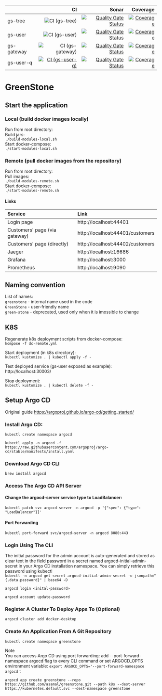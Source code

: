 | | CI | Sonar | Coverage
|:---|---:|---:|---:
| gs-tree | ![CI (gs-tree)](https://github.com/asamal/greenstone/workflows/CI%20(gs-tree)/badge.svg) | [![Quality Gate Status](https://sonarcloud.io/api/project_badges/measure?project=gs-tree&metric=alert_status)](https://sonarcloud.io/dashboard?id=gs-tree) | [![Coverage](https://sonarcloud.io/api/project_badges/measure?project=gs-tree&metric=coverage)](https://sonarcloud.io/dashboard?id=gs-tree)
| gs-user| ![CI (gs-user)](https://github.com/asamal/greenstone/workflows/CI%20(gs-user)/badge.svg) | [![Quality Gate Status](https://sonarcloud.io/api/project_badges/measure?project=gs-user&metric=alert_status)](https://sonarcloud.io/dashboard?id=gs-user) | [![Coverage](https://sonarcloud.io/api/project_badges/measure?project=gs-user&metric=coverage)](https://sonarcloud.io/dashboard?id=gs-user)
| gs-gateway | ![CI (gs-gateway)](https://github.com/asamal/greenstone/workflows/CI%20(gs-gateway)/badge.svg) | [![Quality Gate Status](https://sonarcloud.io/api/project_badges/measure?project=gs-gateway&metric=alert_status)](https://sonarcloud.io/dashboard?id=gs-gateway) | [![Coverage](https://sonarcloud.io/api/project_badges/measure?project=gs-gateway&metric=coverage)](https://sonarcloud.io/dashboard?id=gs-gateway)
| gs-user-q | [![CI (gs-user-q)](https://github.com/asamal/greenstone/actions/workflows/gs-user-q.yml/badge.svg)](https://github.com/asamal/greenstone/actions/workflows/gs-user-q.yml) | [![Quality Gate Status](https://sonarcloud.io/api/project_badges/measure?project=gs-user-q&metric=alert_status)](https://sonarcloud.io/dashboard?id=gs-user-q) | [![Coverage](https://sonarcloud.io/api/project_badges/measure?project=gs-user-q&metric=coverage)](https://sonarcloud.io/dashboard?id=gs-user-q)

# GreenStone

## Start the application

### Local (build docker images locally)

Run from root directory:  
Build jars:  
`./build-modules-local.sh`  
Start docker-compose:   
`./start-modules-local.sh`

### Remote (pull docker images from the repository)

Run from root directory:  
Pull images:  
`./build-modules-remote.sh`  
Start docker-compose:   
`./start-modules-remote.sh`

#### Links

| Service | Link
|:---|:---
|Login page|http://localhost:44401
|Customers' page (via gateway)|http://localhost:44401/customers
|Customers' page (directly)|http://localhost:44402/customers
|Jaeger|http://localhost:16686
|Grafana|http://localhost:3000
|Prometheus|http://localhost:9090

## Naming convention

List of names:  
`greenstone` - internal name used in the code  
`GreenStone` - user-friendly name  
`green-stone` - deprecated, used only when it is imossible to change  

## K8S

Regenerate k8s deployment scripts from docker-compose:  
`kompose -f dc-remote.yml`  

Start deployment (in k8s directory):  
`kubectl kustomize . | kubectl apply -f -`  

Test deployed service (gs-user exposed as example):  
http://localhost:30003/

Stop deployment:  
`kubectl kustomize . | kubectl delete -f -`

## Setup Argo CD

Original guide https://argoproj.github.io/argo-cd/getting_started/

### Install Argo CD:
`kubectl create namespace argocd`  

`kubectl apply -n argocd -f https://raw.githubusercontent.com/argoproj/argo-cd/stable/manifests/install.yaml`

### Download Argo CD CLI
`brew install argocd`

### Access The Argo CD API Server
#### Change the argocd-server service type to LoadBalancer:
`kubectl patch svc argocd-server -n argocd -p '{"spec": {"type": "LoadBalancer"}}'`

#### Port Forwarding
`kubectl port-forward svc/argocd-server -n argocd 8080:443`

### Login Using The CLI
The initial password for the admin account is auto-generated and stored as clear text in the field password in a secret 
named argocd-initial-admin-secret in your Argo CD installation namespace. 
You can simply retrieve this password using kubectl  
`kubectl -n argocd get secret argocd-initial-admin-secret -o jsonpath="{.data.password}" | base64 -D`

`argocd login <inital-password>`

`argocd account update-password`

### Register A Cluster To Deploy Apps To (Optional)

`argocd cluster add docker-desktop`

### Create An Application From A Git Repository

`kubectl create namespace greenstone`

Note  
You can access Argo CD using port forwarding: add --port-forward-namespace argocd flag to every CLI command or set 
ARGOCD_OPTS environment variable: `export ARGOCD_OPTS='--port-forward-namespace argocd'`:

`argocd app create greenstone --repo https://github.com/asamal/greenstone.git --path k8s --dest-server https://kubernetes.default.svc --dest-namespace greenstone`